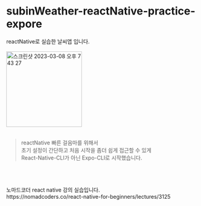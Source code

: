 # subinWeather-reactNative-practice-expore
reactNative로 실습한 날씨앱 입니다.
<br>
<br>
<img width="200" alt="스크린샷 2023-03-08 오후 7 43 27" src="https://user-images.githubusercontent.com/100771469/223692355-555b7834-11b6-4020-9f67-749a523ecb51.png">
<br>
<br>
>reactNative 빠른 걸음마를 위해서<br>
초기 설정이 간단하고 처음 시작을 좀더 쉽게 접근할 수 있게<br>
React-Native-CLI가 아닌 Expo-CLI로 시작했습니다.<br>
<br>
<br>
<br>
노마드코더 react native 강의 실습입니다.<br>
https://nomadcoders.co/react-native-for-beginners/lectures/3125

